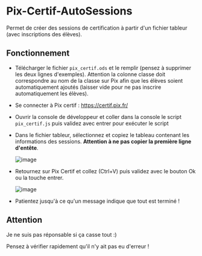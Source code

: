 # Pix-Certif-AutoSessions
 
Permet de créer des sessions de certification à partir d'un fichier tableur (avec inscriptions des élèves).

## Fonctionnement

- Télécharger le fichier `pix_certif.ods` et le remplir (pensez à supprimer les deux lignes d'exemples). Attention la colonne classe doit correspondre au nom de la classe sur Pix afin que les élèves soient automatiquement ajoutés (laisser vide pour ne pas inscrire automatiquement les élèves).

- Se connecter à Pix certif : https://certif.pix.fr/

- Ouvrir la console de développeur et coller dans la console le script `pix_certif.js` puis validez avec entrer pour exécuter le script

- Dans le fichier tableur, sélectionnez et copiez le tableau contenant les informations des sessions. **Attention à ne pas copier la première ligne d'entête**.

  ![image](https://user-images.githubusercontent.com/53106394/214413223-c3777489-3b1b-4eb3-a7a4-d610854d9f84.png)
  
- Retournez sur Pix Certif et collez (Ctrl+V) puis validez avec le bouton Ok ou la touche entrer.

  ![image](https://user-images.githubusercontent.com/53106394/214414374-d024e7cb-01de-4892-8f16-bd378d30d874.png)

- Patientez jusqu'à ce qu'un message indique que tout est terminé !

## Attention

Je ne suis pas réponsable si ça casse tout :)

Pensez à vérifier rapidement qu'il n'y ait pas eu d'erreur !
